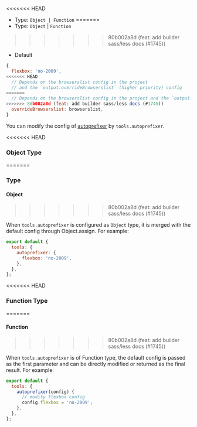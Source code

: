 <<<<<<< HEAD
- Type: `Object | Function`
=======
- Type: `Object` | `Function`
>>>>>>> 80b002a8d (feat: add builder sass/less docs (#1745))
- Default

```js
{
  flexbox: 'no-2009',
<<<<<<< HEAD
  // Depends on the browserslist config in the project
  // and the `output.overrideBrowserslist` (higher priority) config
=======
  // Depends on the browserslist config in the project and the `output.overrideBrowserslist` (higher priority) config
>>>>>>> 80b002a8d (feat: add builder sass/less docs (#1745))
  overrideBrowserslist: browserslist,
}
```

You can modify the config of [autoprefixer](https://github.com/postcss/autoprefixer) by `tools.autoprefixer`.

<<<<<<< HEAD
### Object Type
=======
### Type

#### Object
>>>>>>> 80b002a8d (feat: add builder sass/less docs (#1745))

When `tools.autoprefixer` is configured as `Object` type, it is merged with the default config through Object.assign. For example:

```js
export default {
  tools: {
    autoprefixer: {
      flexbox: 'no-2009',
    },
  },
};
```

<<<<<<< HEAD
### Function Type
=======
#### Function
>>>>>>> 80b002a8d (feat: add builder sass/less docs (#1745))

When `tools.autoprefixer` is of Function type, the default config is passed as the first parameter and can be directly modified or returned as the final result. For example:

```js
export default {
  tools: {
    autoprefixer(config) {
      // modify flexbox config
      config.flexbox = 'no-2009';
    },
  },
};
```
